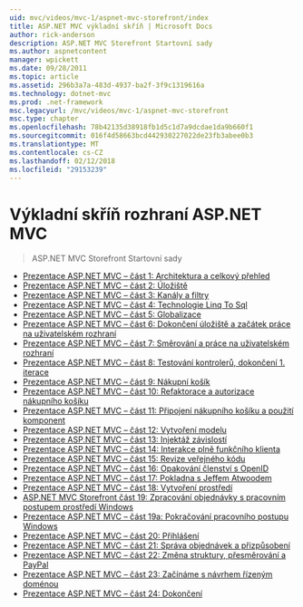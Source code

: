 ```yaml
---
uid: mvc/videos/mvc-1/aspnet-mvc-storefront/index
title: ASP.NET MVC výkladní skříň | Microsoft Docs
author: rick-anderson
description: ASP.NET MVC Storefront Startovní sady
ms.author: aspnetcontent
manager: wpickett
ms.date: 09/28/2011
ms.topic: article
ms.assetid: 296b3a7a-483d-4937-ba2f-3f9c1319616a
ms.technology: dotnet-mvc
ms.prod: .net-framework
msc.legacyurl: /mvc/videos/mvc-1/aspnet-mvc-storefront
msc.type: chapter
ms.openlocfilehash: 78b42135d38918fb1d5c1d7a9dcdae1da9b660f1
ms.sourcegitcommit: 016f4d58663bcd442930227022de23fb3abee0b3
ms.translationtype: MT
ms.contentlocale: cs-CZ
ms.lasthandoff: 02/12/2018
ms.locfileid: "29153239"
---
```

<a name="aspnet-mvc-storefront"></a>Výkladní skříň rozhraní ASP.NET MVC
====================
> ASP.NET MVC Storefront Startovní sady


- [Prezentace ASP.NET MVC – část 1: Architektura a celkový přehled](aspnet-mvc-storefront-part-1-architectural-discussion-and-overview.md)
- [Prezentace ASP.NET MVC – část 2: Úložiště](aspnet-mvc-storefront-part-2-the-repository-pattern.md)
- [Prezentace ASP.NET MVC – část 3: Kanály a filtry](aspnet-mvc-storefront-part-3-pipes-and-filters.md)
- [Prezentace ASP.NET MVC – část 4: Technologie Linq To Sql](aspnet-mvc-storefront-part-4-linq-to-sql-spike.md)
- [Prezentace ASP.NET MVC – část 5: Globalizace](aspnet-mvc-storefront-part-5-globalization.md)
- [Prezentace ASP.NET MVC – část 6: Dokončení úložiště a začátek práce na uživatelském rozhraní](aspnet-mvc-storefront-part-6-finishing-the-repository-and-initial-ui-work.md)
- [Prezentace ASP.NET MVC – část 7: Směrování a práce na uživatelském rozhraní](aspnet-mvc-storefront-part-7-routing-and-ui-work.md)
- [Prezentace ASP.NET MVC – část 8: Testování kontrolerů, dokončení 1. iterace](aspnet-mvc-storefront-part-8-testing-controllers-iteration-1-complete.md)
- [Prezentace ASP.NET MVC – část 9: Nákupní košík](aspnet-mvc-storefront-part-9-the-shopping-cart.md)
- [Prezentace ASP.NET MVC – část 10: Refaktorace a autorizace nákupního košíku](aspnet-mvc-storefront-part-10-shopping-cart-refactor-and-authorization.md)
- [Prezentace ASP.NET MVC – část 11: Připojení nákupního košíku a použití komponent](aspnet-mvc-storefront-part-11-hooking-up-the-shopping-cart-and-using-components.md)
- [Prezentace ASP.NET MVC – část 12: Vytvoření modelu](aspnet-mvc-storefront-part-12-mocking.md)
- [Prezentace ASP.NET MVC – část 13: Injektáž závislostí](aspnet-mvc-storefront-part-13-dependency-injection.md)
- [Prezentace ASP.NET MVC – část 14: Interakce plně funkčního klienta](aspnet-mvc-storefront-part-14-rich-client-interaction.md)
- [Prezentace ASP.NET MVC – část 15: Revize veřejného kódu](aspnet-mvc-storefront-part-15-public-code-review.md)
- [Prezentace ASP.NET MVC – část 16: Opakování členství s OpenID](aspnet-mvc-storefront-part-16-membership-redo-with-openid.md)
- [Prezentace ASP.NET MVC – část 17: Pokladna s Jeffem Atwoodem](aspnet-mvc-storefront-part-17-checkout-with-jeff-atwood.md)
- [Prezentace ASP.NET MVC – část 18: Vytvoření prostředí](aspnet-mvc-storefront-part-18-creating-an-experience.md)
- [ASP.NET MVC Storefront část 19: Zpracování objednávky s pracovním postupem prostředí Windows](aspnet-mvc-storefront-part-19-processing-orders-with-windows-workflow.md)
- [Prezentace ASP.NET MVC – část 19a: Pokračování pracovního postupu Windows](aspnet-mvc-storefront-part-19a-windows-workflow-followup.md)
- [Prezentace ASP.NET MVC – část 20: Přihlášení](aspnet-mvc-storefront-part-20-logging.md)
- [Prezentace ASP.NET MVC – část 21: Správa objednávek a přizpůsobení](aspnet-mvc-storefront-part-21-order-manager-and-personalization.md)
- [Prezentace ASP.NET MVC – část 22: Změna struktury, přesměrování a PayPal](aspnet-mvc-storefront-part-22-restructuring-rerouting-and-paypal.md)
- [Prezentace ASP.NET MVC – část 23: Začínáme s návrhem řízeným doménou](aspnet-mvc-storefront-part-23-getting-started-with-domain-driven-design.md)
- [Prezentace ASP.NET MVC – část 24: Dokončení](aspnet-mvc-storefront-part-24-finis.md)
